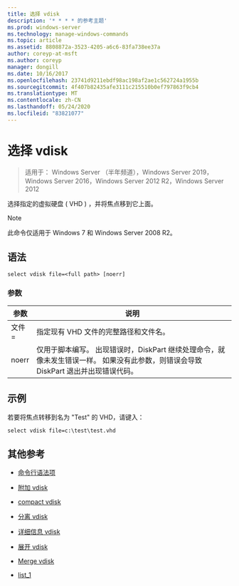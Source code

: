 ```yaml
---
title: 选择 vdisk
description: '* * * * 的参考主题'
ms.prod: windows-server
ms.technology: manage-windows-commands
ms.topic: article
ms.assetid: 8808872a-3523-4205-a6c6-83fa738ee37a
author: coreyp-at-msft
ms.author: coreyp
manager: dongill
ms.date: 10/16/2017
ms.openlocfilehash: 23741d9211ebdf98ac198af2ae1c562724a1955b
ms.sourcegitcommit: 4f407b82435afe3111c215510b0ef797863f9cb4
ms.translationtype: MT
ms.contentlocale: zh-CN
ms.lasthandoff: 05/24/2020
ms.locfileid: "83821077"
---
```

# <a name="select-vdisk"></a>选择 vdisk

> 适用于： Windows Server （半年频道），Windows Server 2019，Windows Server 2016，Windows Server 2012 R2，Windows Server 2012

选择指定的虚拟硬盘 \( VHD \) ，并将焦点移到它上面。

> [!NOTE]
> 此命令仅适用于 Windows 7 和 Windows Server 2008 R2。

## <a name="syntax"></a>语法

```
select vdisk file=<full path> [noerr]
```

### <a name="parameters"></a>参数

|参数|说明|
|-------|--------|
|文件\=<full path>|指定现有 VHD 文件的完整路径和文件名。|
|noerr|仅用于脚本编写。 出现错误时，DiskPart 继续处理命令，就像未发生错误一样。 如果没有此参数，则错误会导致 DiskPart 退出并出现错误代码。|

## <a name="examples"></a>示例
若要将焦点转移到名为 "Test" 的 VHD，请键入：

```
select vdisk file=c:\test\test.vhd
```

## <a name="additional-references"></a>其他参考

- [命令行语法项](command-line-syntax-key.md)

-   [附加 vdisk](attach-vdisk.md)

-   [compact vdisk](compact-vdisk.md)



-   [分离 vdisk](detach-vdisk.md)

-   [详细信息 vdisk](detail-vdisk.md)

-   [展开 vdisk](expand-vdisk.md)

-   [Merge vdisk](merge-vdisk.md)

-   [list_1](list_1.md)


